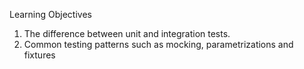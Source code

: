 Learning Objectives

1. The difference between unit and integration tests.
2. Common testing patterns such as mocking, parametrizations and fixtures
